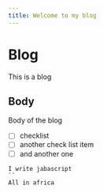 ```yaml
---
title: Welcome to my blog
---
```


# Blog
This is a blog

## Body
Body of the blog

- [ ] checklist
- [ ] another check list item
- [ ] and another one

```
I write jabascript
``
All in africa
